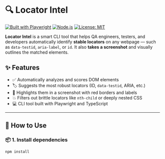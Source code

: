 # 🔍 Locator Intel

[![Built with Playwright](https://img.shields.io/badge/Playwright-%E2%9C%94-green)](https://playwright.dev/)
[![Node.js](https://img.shields.io/badge/Node.js-%E2%9C%94-brightgreen)](https://nodejs.org/)
[![License: MIT](https://img.shields.io/badge/license-MIT-blue.svg)](LICENSE)

**Locator Intel** is a smart CLI tool that helps QA engineers, testers, and developers automatically identify **stable locators** on any webpage — such as `data-testid`, `aria-label`, or `id`. It also **takes a screenshot** and visually outlines the matched elements.

## ✨ Features

- ✅ Automatically analyzes and scores DOM elements
- 🏷 Suggests the most robust locators (ID, `data-testid`, ARIA, etc.)
- 📸 Highlights them in a screenshot with red borders and labels
- 💥 Filters out brittle locators like `nth-child` or deeply nested CSS
- 💻 CLI tool built with Playwright and TypeScript

---

## 🚀 How to Use

### 📦 1. Install dependencies

```bash
npm install
